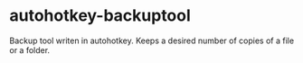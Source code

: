 # autohotkey-backuptool
Backup tool writen in autohotkey. Keeps a desired number of copies of a file or a folder.
